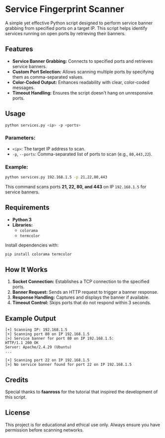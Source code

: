 # Service Fingerprint Scanner

A simple yet effective Python script designed to perform service banner grabbing from specified ports on a target IP. This script helps identify services running on open ports by retrieving their banners.

## Features

- **Service Banner Grabbing:** Connects to specified ports and retrieves service banners.
- **Custom Port Selection:** Allows scanning multiple ports by specifying them as comma-separated values.
- **Color-Coded Output:** Enhances readability with clear, color-coded messages.
- **Timeout Handling:** Ensures the script doesn't hang on unresponsive ports.

## Usage

```bash
python services.py <ip> -p <ports>
```

### Parameters:

- `<ip>`: The target IP address to scan.
- `-p`, `--ports`: Comma-separated list of ports to scan (e.g., `80,443,22`).

### Example:

```bash
python services.py 192.168.1.5 -p 21,22,80,443
```

This command scans ports **21, 22, 80, and 443** on IP `192.168.1.5` for service banners.

## Requirements

- **Python 3**
- **Libraries:**
    - `colorama`
    - `termcolor`

Install dependencies with:

```bash
pip install colorama termcolor
```

## How It Works

1. **Socket Connection:** Establishes a TCP connection to the specified ports.
2. **Banner Request:** Sends an HTTP request to trigger a banner response.
3. **Response Handling:** Captures and displays the banner if available.
4. **Timeout Control:** Skips ports that do not respond within 3 seconds.

## Example Output

```
[+] Scanning IP: 192.168.1.5
[+] Scanning port 80 on IP 192.168.1.5
[>] Service banner for port 80 on IP 192.168.1.5:
HTTP/1.1 200 OK
Server: Apache/2.4.29 (Ubuntu)
...

[+] Scanning port 22 on IP 192.168.1.5
[>] No service banner found for port 22 on IP 192.168.1.5
```

## Credits

Special thanks to **faanross** for the tutorial that inspired the development of this script.

## License

This project is for educational and ethical use only. Always ensure you have permission before scanning networks.
